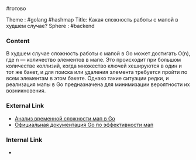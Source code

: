 #готово 

Theme : #golang #hashmap 
Title: Какая сложность работы с мапой в худшем случае?
Sphere : #backend

### Content

В худшем случае сложность работы с мапой в Go может достигать O(n), где n — количество элементов в мапе. Это происходит при большом количестве коллизий, когда множество ключей хешируются в один и тот же бакет, и для поиска или удаления элемента требуется пройти по всем элементам в этом бакете. Однако такие ситуации редки, и реализация мапы в Go предназначена для минимизации вероятности их возникновения.

### External Link

- [Анализ временной сложности мап в Go](https://dave.cheney.net/2017/01/18/why-is-a-golang-map-mutable)
- [Официальная документация Go по эффективности мап](https://golang.org/doc/effective_go#maps)
### Internal Link

- 